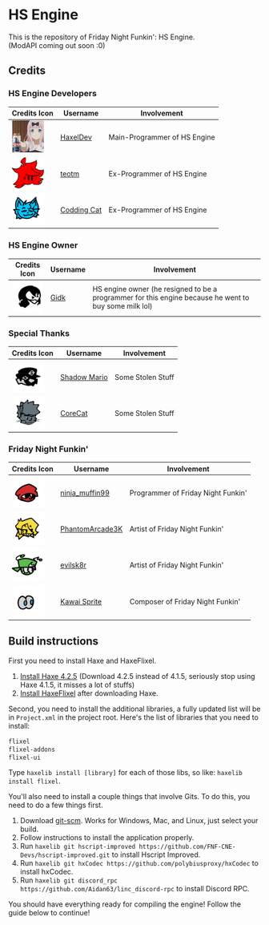 # HS Engine

This is the repository of Friday Night Funkin': HS Engine.
</br>
(ModAPI coming out soon :0)

## Credits

### HS Engine Developers
| Credits Icon | Username | Involvement |
| ------------ | -------- | ----------- |
| <img src="docs/img/haxel.png" width="64" height="64"/> | [HaxelDev](https://www.youtube.com/channel/UCZu360PL3Nr-ppBmmmZhS2w) | Main-Programmer of HS Engine
| <img src="docs/img/teotm4.png" width="64" height="64"/> | [teotm](https://github.com/teotm) | Ex-Programmer of HS Engine
| <img src="docs/img/kot.png" width="64" height="64"/> | [Codding Cat](https://github.com/CoddingCat) | Ex-Programmer of HS Engine

### HS Engine Owner
| Credits Icon | Username | Involvement |
| ------------ | -------- | ----------- |
| <img src="docs/img/gidk.png" width="64" height="64"/> | [Gidk](https://www.youtube.com/watch?v=al74RjD4Ans) | HS engine owner (he resigned to be a programmer for this engine because he went to buy some milk lol)

### Special Thanks
| Credits Icon | Username | Involvement |
| ------------ | -------- | ----------- |
| <img src="docs/img/shadowmario.png" width="64" height="64"/> | [Shadow Mario](https://twitter.com/Shadow_Mario_) | Some Stolen Stuff
| <img src="docs/img/CoreDev.png" width="64" height="64"/> | [CoreCat](https://github.com/Core5570RYT) | Some Stolen Stuff

### Friday Night Funkin'
| Credits Icon | Username | Involvement |
| ------------ | -------- | ----------- |
| <img src="docs/img/ninjamuffin99.png" width="64" height="64"/> | [ninja_muffin99](https://twitter.com/ninja_muffin99) | Programmer of Friday Night Funkin'
| <img src="docs/img/phantomarcade.png" width="64" height="64"/> | [PhantomArcade3K](https://twitter.com/PhantomArcade3K) | Artist of Friday Night Funkin'
| <img src="docs/img/evilsk8r.png" width="64" height="64"/> | [evilsk8r](https://twitter.com/evilsk8r) | Artist of Friday Night Funkin'
| <img src="docs/img/kawaisprite.png" width="64" height="64"/> | [Kawai Sprite](https://twitter.com/kawaisprite) | Composer of Friday Night Funkin'

## Build instructions

First you need to install Haxe and HaxeFlixel.
1. [Install Haxe 4.2.5](https://haxe.org/download/version/4.2.5/) (Download 4.2.5 instead of 4.1.5, seriously stop using Haxe 4.1.5, it misses a lot of stuffs)
2. [Install HaxeFlixel](https://haxeflixel.com/documentation/install-haxeflixel/) after downloading Haxe.

Second, you need to install the additional libraries, a fully updated list will be in `Project.xml` in the project root. Here's the list of libraries that you need to install:
```
flixel
flixel-addons
flixel-ui
```
Type `haxelib install [library]` for each of those libs, so like: `haxelib install flixel`.

You'll also need to install a couple things that involve Gits. To do this, you need to do a few things first.
1. Download [git-scm](https://git-scm.com/downloads). Works for Windows, Mac, and Linux, just select your build.
2. Follow instructions to install the application properly.
3. Run `haxelib git hscript-improved https://github.com/FNF-CNE-Devs/hscript-improved.git` to install Hscript Improved.
4. Run `haxelib git hxCodec https://github.com/polybiusproxy/hxCodec` to install hxCodec.
5. Run `haxelib git discord_rpc https://github.com/Aidan63/linc_discord-rpc` to install Discord RPC.

You should have everything ready for compiling the engine! Follow the guide below to continue!
